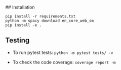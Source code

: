 ## Installation 
```
pip install -r requirements.txt
python -m spacy download en_core_web_sm
pip install -e .
```

## Testing
- To run pytest tests:
`python -m pytest tests/ -v`

- To check the code coverage:
`coverage report -m`
